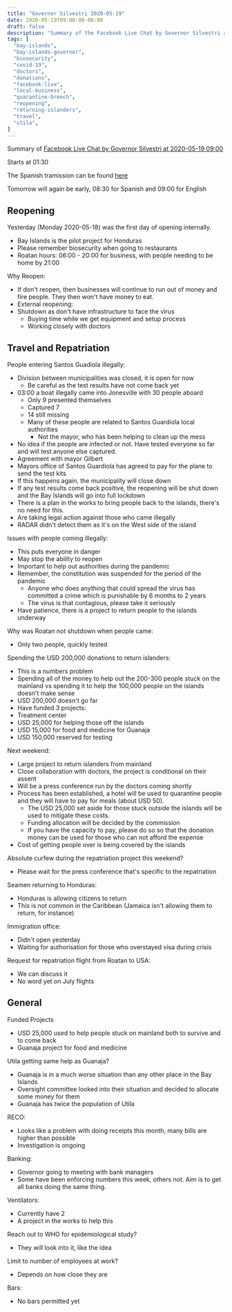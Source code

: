 ```yaml
---
title: "Governor Silvestri 2020-05-19"
date: 2020-05-19T09:00:00-06:00
draft: false
description: "Summary of the Facebook Live Chat by Governor Silvestri at 2020-05-19 09:00"
tags: [
  "bay-islands",
  "bay-islands-governor",
  "biosecurity",
  "covid-19",
  "doctors",
  "donations",
  "facebook-live",
  "local-business",
  "quarantine-breech",
  "reopening",
  "returning-islanders",
  "travel",
  "utila",
]
---
```


Summary of [Facebook Live Chat by Governor Silvestri at 2020-05-19
09:00](https://www.facebook.com/gobernacionislas/videos/242518540351214)

Starts at 01:30

The Spanish tramission can be found [here](https://www.facebook.com/gobernacionislas/videos/656495175206911/)

Tomorrow will again be early, 08:30 for Spanish and 09:00 for English

Reopening
---------

Yesterday (Monday 2020-05-18) was the first day of opening internally.
* Bay Islands is the pilot project for Honduras
* Please remember biosecurity when going to restaurants
* Roatan hours: 06:00 - 20:00 for business, with people needing to be home by
  21:00

Why Reopen:
* If don't reopen, then businesses will continue to run out of money and fire
  people. They then won't have money to eat.
* External reopening:
* Shutdown as don't have infrastructure to face the virus
  * Buying time while we get equipment and setup process
  * Working closely with doctors

Travel and Repatriation
-----------------------

People entering Santos Guadiola illegally:
* Division between municipalities was closed, it is open for now
  * Be careful as the test results have not come back yet
* 03:00 a boat illegally came into Jonesville with 30 people aboard
  * Only 9 presented themselves
  * Captured 7
  * 14 still missing
  * Many of these people are related to Santos Guardiola local authorities
    * Not the mayor, who has been helping to clean up the mess
* No idea if the people are infected or not. Have tested everyone so far and
  will test anyone else captured.
* Agreement with mayor Gilbert
* Mayors office of Santos Guardiola has agreed to pay for the plane to send the
  test kits
* If this happens again, the municipality will close down
* If any test results come back positive, the reopening will be shut down and
  the Bay Islands will go into full lockdown
* There is a plan in the works to bring people back to the islands, there's no
  need for this.
* Are taking legal action against those who came illegally
* RADAR didn't detect them as it's on the West side of the island

Issues with people coming illegally:
* This puts everyone in danger
* May stop the ability to reopen
* Important to help out authorities during the pandemic
* Remember, the constitution was suspended for the period of the pandemic
  * Anyone who does anything that could spread the virus has committed a crime
    which is punishable by 6 months to 2 years
  * The virus is that contagious, please take it seriously
* Have patience, there is a project to return people to the islands underway

Why was Roatan not shutdown when people came:
* Only two people, quickly tested

Spending the USD 200,000 donations to return islanders:
* This is a numbers problem
* Spending all of the money to help out the 200-300 people stuck on the
  mainland vs spending it to help the 100,000 people on the islands doesn't
  make sense
* USD 200,000 doesn't go far
* Have funded 3 projects:
* Treatment center
* USD 25,000 for helping those off the islands
* USD 15,000 for food and medicine for Guanaja
* USD 150,000 reserved for testing

Next weekend:
* Large project to return islanders from mainland
* Close collaboration with doctors, the project is conditional on their assent
* Will be a press conference run by the doctors coming shortly
* Process has been established, a hotel will be used to quarantine people and
  they will have to pay for meals (about USD 50).
  * The USD 25,000 set aside for those stuck outside the islands will be used
    to mitigate these costs.
  * Funding allocation will be decided by the commission
  * If you have the capacity to pay, please do so so that the donation money
    can be used for those who can not afford the expense
* Cost of getting people over is being covered by the islands

Absolute curfew during the repatriation project this weekend?
* Please wait for the press conference that's specific to the repatriation

Seamen returning to Honduras:
* Honduras is allowing citizens to return
* This is not common in the Caribbean (Jamaica isn't allowing them to return,
  for instance)

Immigration office:
* Didn't open yesterday
* Waiting for authorisation for those who overstayed visa during crisis

Request for repatriation flight from Roatan to USA:
* We can discuss it
* No word yet on July flights

General
-------

Funded Projects
* USD 25,000 used to help people stuck on mainland both to survive and to come
  back
* Guanaja project for food and medicine

Utila getting same help as Guanaja?
* Guanaja is in a much worse situation than any other place in the Bay Islands
* Oversight committee looked into their situation and decided to allocate some
  money for them
* Guanaja has twice the population of Utila

RECO:
* Looks like a problem with doing receipts this month, many bills are higher
  than possible
* Investigation is ongoing

Banking:
* Governor going to meeting with bank managers
* Some have been enforcing numbers this week, others not. Aim is to get all
  banks doing the same thing.

Ventilators:
* Currently have 2
* A project in the works to help this

Reach out to WHO for epidemiological study?
* They will look into it, like the idea

Limit to number of employees at work?
* Depends on how close they are

Bars:
* No bars permitted yet
